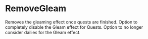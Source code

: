 # RemoveGleam
Removes the gleaming effect once quests are finished. 
Option to completely disable the Gleam effect for Quests.
Option to no longer consider dailies for the Gleam effect.
